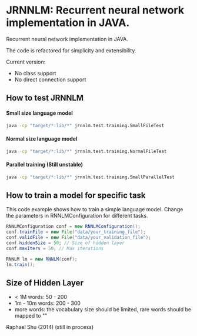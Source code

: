 JRNNLM: Recurrent neural network implementation in JAVA.
===

Recurrent neural network implementation in JAVA.

The code is refactored for simplicity and extensibility.

Current version:
- No class support
- No direct connection support

How to test JRNNLM
---
#### Small size language model
```bash
java -cp "target/*:lib/*" jrnnlm.test.training.SmallFileTest
```

#### Normal size language model
```bash
java -cp "target/*:lib/*" jrnnlm.test.training.NormalFileTest
```

#### Parallel training (Still unstable)
```bash
java -cp "target/*:lib/*" jrnnlm.test.training.SmallParallelTest
```

How to train a model for specific task
---
This code example shows how to train a simple language model.
Change the parameters in RNNLMConfiguration for different tasks.

```java
RNNLMConfiguration conf = new RNNLMConfiguration();
conf.trainFile = new File("data/your_training_file");
conf.validFile = new File("data/your_validation_file");
conf.hiddenSize = 50; // Size of hidden layer
conf.maxIters = 50; // Max iterations

RNNLM lm = new RNNLM(conf);
lm.train();
```

Size of Hidden Layer
---
- < 1M words: 50 - 200
- 1m - 10m words: 200 - 300
- more words: the vocabulary size should be limited, rare words should be mapped to "<unk>"


Raphael Shu (2014)
(still in process)
